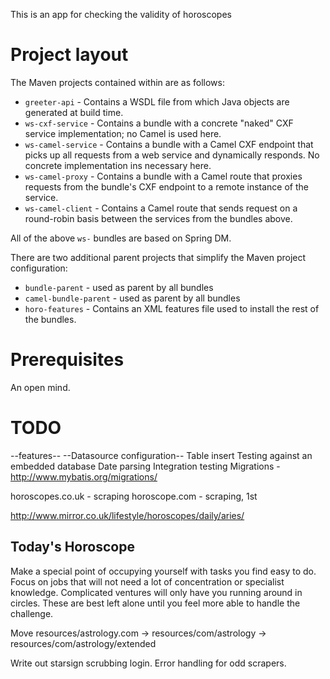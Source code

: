 This is an app for checking the validity of horoscopes


Project layout
==============
The Maven projects contained within are as follows:

* `greeter-api` - Contains a WSDL file from which Java objects are generated at build time. 
* `ws-cxf-service` - Contains a bundle with a concrete "naked" CXF service implementation; no Camel is used here.
* `ws-camel-service` - Contains a bundle with a Camel CXF endpoint that picks up all requests from a web service and dynamically responds. No concrete implementation ins necessary here.
* `ws-camel-proxy` - Contains a bundle with a Camel route that proxies requests from the bundle's CXF endpoint to a remote instance of the service.
* `ws-camel-client` - Contains a Camel route that sends request on a round-robin basis between the services from the bundles above.

All of the above `ws-` bundles are based on Spring DM.

There are two additional parent projects that simplify the Maven project configuration:

* `bundle-parent` - used as parent by all bundles
* `camel-bundle-parent` - used as parent by all bundles
* `horo-features` - Contains an XML features file used to install the rest of the bundles.

Prerequisites
=============
An open mind.

TODO
====
--features--
--Datasource configuration--
Table insert
Testing against an embedded database
Date parsing
Integration testing
Migrations - http://www.mybatis.org/migrations/

horoscopes.co.uk - scraping
horoscope.com - scraping, 1st <div id="textline">

http://www.mirror.co.uk/lifestyle/horoscopes/daily/aries/
<div class="horoscopes-intro">
<h2>Today's Horoscope</h2>
<p>Make a special point of occupying yourself with tasks you find easy to do. Focus on jobs that will not need a lot of concentration or specialist knowledge. Complicated ventures will only have you running around in circles. These are best left alone until you feel more able to handle the challenge.
</p>

Move resources/astrology.com 
	-> resources/com/astrology
	-> resources/com/astrology/extended

Write out starsign scrubbing login.
Error handling for odd scrapers.